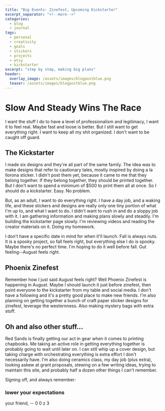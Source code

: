 ```yaml
---
title: "Big Events: Zinefest, Upcoming Kickstarter"
excerpt_separator: "<!--more-->"
categories:
  - blog
  - journal
tags: 
  - personal
  - creativity
  - goals
  - stickers
  - projects
  - etsy
  - kickstarter
excerpt: "step by step, making big plans"
header:
  overlay_image: /assets/images/blogpostblue.png
  teaser: /assets/images/blogpostblue.png
---
```

# Slow And Steady Wins The Race
I want the stuff I do to have a level of professionalism and legitimacy, I want it to feel real. Maybe fast and loose is better. But I still want to get everything right. I want to keep all my shit organized. I don't want to be caught off guard. 
<!--more-->
## The Kickstarter
I made six designs and they're all part of the same family. The idea was to make designs that refer to cautionary tales, mostly inspired by doing a la llorona sticker. I didn't post them yet, because it came to me that they belong together. If they belong together, they should be printed together. But I don't want to spend a minimum of $500 to print them all at once. So I should do a kickstarter. Easy. No problem.

But, as an adult, I want to do everything right. I have a day job, and a waking life, and these stickers and designs are really only one tiny portion of what I'm up to, and what I want to do. I didn't want to rush in and do a sloppy job with it. I am gathering information and making plans slowly and steadily. I'm building the kickstarter page slowly. I'm reviewing videos and reading the creator materials on it. Doing my homework. 

I don't have a specific date in mind for when it'll launch. Fall is always nuts. It is a spooky project, so fall feels right, but everything else I do is spooky. Maybe there's no perfect time. I'm hoping to do it well before fall. Gut feeling--August feels right. 

## Phoenix Zinefest

Remember how I just said August feels right? Well Phoenix Zinefest is happening in August. Maybe I should launch it just before zinefest, then point everyone to the kickstarter from my table and social media. I don't have a following and it's a pretty good place to make new friends. I'm also planning on getting together a bunch of craft paper sticker designs for zinefest, leverage the westernness. Also making mystery bags with extra stuff. 

## Oh and also other stuff...

Red Sands is finally getting our act in gear when it comes to printing chapbooks. Me taking an active role in getting everything together is probably going to wait until later on. I can still whip up a cover design, but taking charge with orchestrating everything is extra effort I don't necessarily have. I'm also doing ceramics class, my day job (plus extra), looking askew at grant proposals, stewing on a few writing ideas, trying to maintain this site, and probably half a dozen other things I can't remember.

Signing off, and always remember:

### lower your expectations
your friend,
-- 0 0 z 3